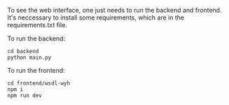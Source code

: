 To see the web interface, one just needs to run the backend and frontend.
It's neccessary to install some requirements, which are in the requirements.txt file.

To run the backend:
```
cd backend
python main.py
```

To run the frontend:
```
cd frontend/wsdl-wyh
npm i
npm run dev
```